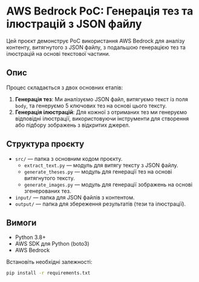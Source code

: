 # AWS Bedrock PoC: Генерація тез та ілюстрацій з JSON файлу

Цей проєкт демонструє PoC використання AWS Bedrock для аналізу контенту, витягнутого з JSON файлу, з подальшою генерацією тез та ілюстрацій на основі текстової частини.

## Опис

Процес складається з двох основних етапів:
1. **Генерація тез**: Ми аналізуємо JSON файл, витягуємо текст із поля `body`, та генеруємо 5 ключових тез на основі цього тексту.
2. **Генерація ілюстрацій**: Для кожної з отриманих тез ми генеруємо відповідні ілюстрації, використовуючи інструменти для створення або підбору зображень з відкритих джерел.

## Структура проєкту

- `src/` — папка з основним кодом проєкту.
  - `extract_text.py` — модуль для витягу тексту з JSON файлу.
  - `generate_theses.py` — модуль для генерації тез на основі витягнутого тексту.
  - `generate_images.py` — модуль для генерації зображень на основі згенерованих тез.
- `input/` — папка для JSON файлів з контентом.
- `output/` — папка для збереження результатів (тези та ілюстрації).

## Вимоги

- Python 3.8+
- AWS SDK для Python (boto3)
- AWS Bedrock

Встановіть необхідні залежності:
```bash
pip install -r requirements.txt
